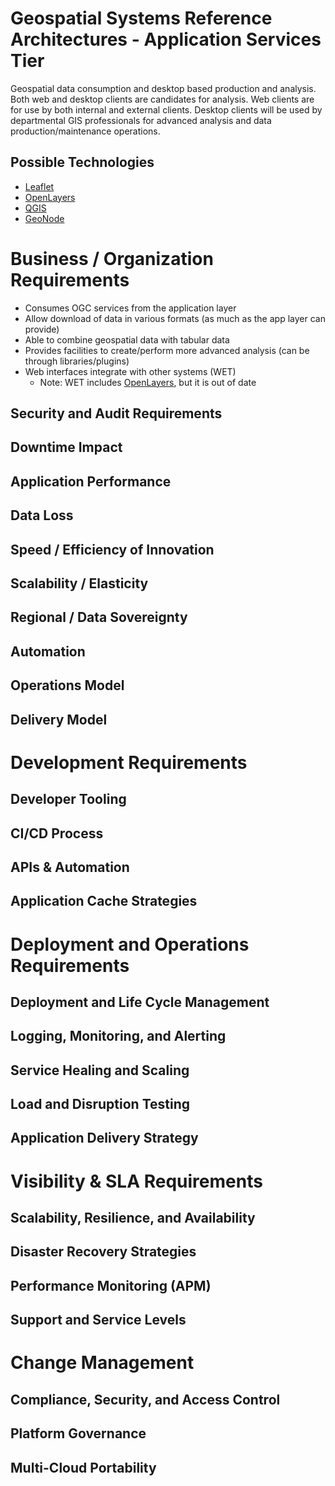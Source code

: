 # Geospatial Systems Reference Architectures - Application Services Tier

Geospatial data consumption and desktop based production and analysis. Both web and desktop clients are candidates for analysis. Web clients are for use by both internal and external clients. Desktop clients will be used by departmental GIS professionals for advanced analysis and data production/maintenance operations.

## Possible Technologies

* [Leaflet](https://leafletjs.com/)
* [OpenLayers](http://openlayers.org/)
* [QGIS](https://qgis.org/en/site/)
* [GeoNode](http://geonode.org/)

# Business / Organization Requirements

* Consumes OGC services from the application layer
* Allow download of data in various formats (as much as the app layer can provide)
* Able to combine geospatial data with tabular data
* Provides facilities to create/perform more advanced analysis (can be through libraries/plugins)
* Web interfaces integrate with other systems (WET)
  * Note: WET includes [OpenLayers](http://openlayers.org/), but it is out of date

## Security and Audit Requirements

## Downtime Impact

## Application Performance

## Data Loss

## Speed / Efficiency of Innovation

## Scalability / Elasticity

## Regional / Data Sovereignty

## Automation

## Operations Model

## Delivery Model

# Development Requirements

## Developer Tooling

## CI/CD Process

## APIs & Automation

## Application Cache Strategies

# Deployment and Operations Requirements

## Deployment and Life Cycle Management

## Logging, Monitoring, and Alerting

## Service Healing and Scaling

## Load and Disruption Testing

## Application Delivery Strategy

# Visibility & SLA Requirements

## Scalability, Resilience, and Availability

## Disaster Recovery Strategies

## Performance Monitoring (APM)

## Support and Service Levels

# Change Management

## Compliance, Security, and Access Control

## Platform Governance

## Multi-Cloud Portability
